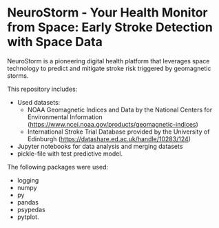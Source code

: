 # NeuroStorm - Your Health Monitor from Space: Early Stroke Detection with Space Data

NeuroStorm is a pioneering digital health platform that leverages space technology to predict and mitigate stroke risk triggered by geomagnetic storms.

This repository includes:
- Used datasets:
  - NOAA Geomagnetic Indices and Data by the National Centers for Environmental Information (https://www.ncei.noaa.gov/products/geomagnetic-indices) 
  - International Stroke Trial Database provided by the University of Edinburgh (https://datashare.ed.ac.uk/handle/10283/124)
- Jupyter notebooks for data analysis and merging datasets
- pickle-file with test predictive model.

The following packages were used:
- logging
- numpy
- py
- pandas
- psypedas
- pytplot.
  
  
